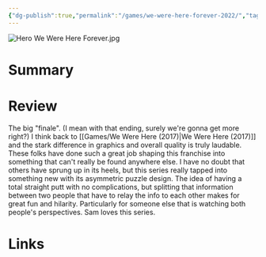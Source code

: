 ```yaml
---
{"dg-publish":true,"permalink":"/games/we-were-here-forever-2022/","tags":["streamed"],"created":"2024-07-23","updated":"2024-08-14"}
---
```



![Hero We Were Here Forever.jpg](/img/user/Attachments/Hero%20We%20Were%20Here%20Forever.jpg)

# Summary

# Review

The big "finale". (I mean with that ending, surely we're gonna get more right?) I think back to [[Games/We Were Here (2017)\|We Were Here (2017)]] and the stark difference in graphics and overall quality is truly laudable. These folks have done such a great job shaping this franchise into something that can't really be found anywhere else. I have no doubt that others have sprung up in its heels, but this series really tapped into something new with its asymmetric puzzle design. The idea of having a total straight putt with no complications, but splitting that information between two people that have to relay the info to each other makes for great fun and hilarity. Particularly for someone else that is watching both people's perspectives. Sam loves this series.

# Links
